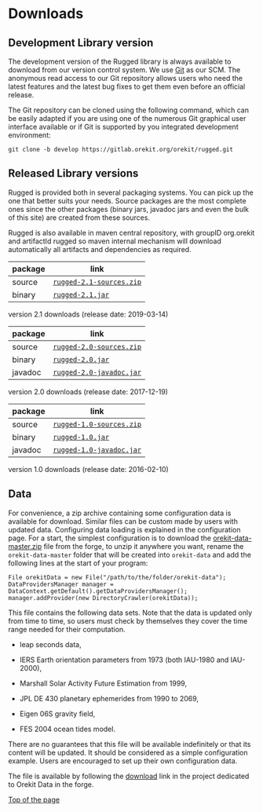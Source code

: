 <!--- Copyright 2013-2020 CS GROUP
  Licensed under the Apache License, Version 2.0 (the "License");
  you may not use this file except in compliance with the License.
  You may obtain a copy of the License at

    http://www.apache.org/licenses/LICENSE-2.0

  Unless required by applicable law or agreed to in writing, software
  distributed under the License is distributed on an "AS IS" BASIS,
  WITHOUT WARRANTIES OR CONDITIONS OF ANY KIND, either express or implied.
  See the License for the specific language governing permissions and
  limitations under the License.
-->

<a name="top"></a>

# Downloads

## Development Library version

The development version of the Rugged library is always available to
download from our version control system. We use [Git](http://git-scm.com/ "Git homepage")
as our SCM. The anonymous read access to our Git repository  allows users who
need the latest features and the latest bug fixes to get them even before an
official release.

The Git repository can be cloned using the following command, which can
be easily adapted if you are using one of the numerous Git graphical
user interface available or if Git is supported by you integrated
development environment:

    git clone -b develop https://gitlab.orekit.org/orekit/rugged.git

## Released Library versions

Rugged is provided both in several packaging systems. You can pick up
the one that better suits your needs. Source packages are the most complete
ones since the other packages (binary jars, javadoc jars and even the bulk
of this site) are created from these sources.

Rugged is also available in maven central repository,
with groupID org.orekit and artifactId rugged so maven
internal mechanism will download automatically all artifacts and dependencies
as required.


|  package |                                              link                                                         |
|----------|-----------------------------------------------------------------------------------------------------------|
|  source  | [`rugged-2.1-sources.zip`](https://gitlab.orekit.org/orekit/rugged/uploads/a8ed096b6e9b5d1088ad135ac29fce9d/rugged-2.1-sources.zip)    |
|  binary  | [`rugged-2.1.jar`](https://gitlab.orekit.org/orekit/rugged/uploads/4b9041f962ed8cd3b55164873bb5c861/rugged-2.1.jar)                    |
version 2.1 downloads (release date: 2019-03-14)

|  package |                                              link                                                         |
|----------|-----------------------------------------------------------------------------------------------------------|
|  source  | [`rugged-2.0-sources.zip`](https://gitlab.orekit.org/orekit/rugged/uploads/f7f30111d4d3cef19636cb7c504530dd/rugged-2.0-sources.zip)    |
|  binary  | [`rugged-2.0.jar`](https://gitlab.orekit.org/orekit/rugged/uploads/8393279152c0cad15659e145018fa834/rugged-2.0.jar)                    |
|  javadoc | [`rugged-2.0-javadoc.jar`](https://gitlab.orekit.org/orekit/rugged/uploads/b42c3ef2fcff36aa44570d114102a439/rugged-2.0-javadoc.jar)    |
version 2.0 downloads (release date: 2017-12-19)

|  package |                                              link                                                         |
|----------|-----------------------------------------------------------------------------------------------------------|
|  source  | [`rugged-1.0-sources.zip`](https://gitlab.orekit.org/orekit/rugged/uploads/0a5e5a39e72dfa94f54c3193170d5ee2/rugged-1.0-sources.zip)    |
|  binary  | [`rugged-1.0.jar`](https://gitlab.orekit.org/orekit/rugged/uploads/55df1454320b8f625c05d9bee5c9abcd/rugged-1.0.jar)                    |
|  javadoc | [`rugged-1.0-javadoc.jar`](https://gitlab.orekit.org/orekit/rugged/uploads/8f7f399b1dd6ebf55b17f9a49fc88782/rugged-1.0-javadoc.jar)    |
version 1.0 downloads (release date: 2016-02-10)


## Data

For convenience, a zip archive containing some configuration data is available
for download. Similar files can be custom made by users with updated data.
Configuring data loading is explained in the configuration page. For a start,
the simplest configuration is to download the
[orekit-data-master.zip](https://gitlab.orekit.org/orekit/orekit-data/-/archive/master/orekit-data-master.zip)
file from the forge, to unzip it anywhere you want, rename the `orekit-data-master` folder that will be created
into `orekit-data` and add the following lines at the start of your program:

    File orekitData = new File("/path/to/the/folder/orekit-data");
    DataProvidersManager manager = DataContext.getDefault().getDataProvidersManager();
    manager.addProvider(new DirectoryCrawler(orekitData));

This file contains the following data sets. Note that the data is updated only
from time to time, so users must check by themselves they cover the time range
needed for their computation.

  * leap seconds data,

  * IERS Earth orientation parameters from 1973 (both IAU-1980 and IAU-2000),

  * Marshall Solar Activity Future Estimation from 1999,

  * JPL DE 430 planetary ephemerides from 1990 to 2069,

  * Eigen 06S gravity field,

  * FES 2004 ocean tides model.


There are no guarantees that this file will be available indefinitely or that its
content will be updated. It should be considered as a simple configuration example.
Users are encouraged to set up their own configuration data.

The file is available by following the
[download](https://gitlab.orekit.org/orekit/orekit-data/-/archive/master/orekit-data-master.zip)
link in the project dedicated to Orekit Data in the forge.

[Top of the page](#top)
